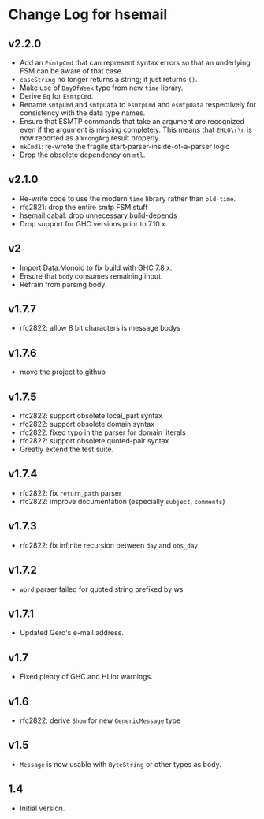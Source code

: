 # Change Log for hsemail

## v2.2.0

* Add an `EsmtpCmd` that can represent syntax errors so that an underlying FSM
  can be aware of that case.
* `caseString` no longer returns a string; it just returns `()`.
* Make use of `DayOfWeek` type from new `time` library.
* Derive `Eq` for `EsmtpCmd`.
* Rename `smtpCmd` and `smtpData` to `esmtpCmd` and `esmtpData` respectively
  for consistency with the data type names.
* Ensure that ESMTP commands that take an argument are recognized even if the
  argument is missing completely. This means that `EHLO\r\n` is now reported as
  a `WrongArg` result properly.
* `mkCmd1`: re-wrote the fragile start-parser-inside-of-a-parser logic
* Drop the obsolete dependency on `mtl`.

## v2.1.0

* Re-write code to use the modern `time` library rather than `old-time`.
* rfc2821: drop the entire smtp FSM stuff
* hsemail.cabal: drop unnecessary build-depends
* Drop support for GHC versions prior to 7.10.x.

## v2

* Import Data.Monoid to fix build with GHC 7.8.x.
* Ensure that `body` consumes remaining input.
* Refrain from parsing body.

## v1.7.7

* rfc2822: allow 8 bit characters is message bodys

## v1.7.6

* move the project to github

## v1.7.5

* rfc2822: support obsolete local_part syntax
* rfc2822: support obsolete domain syntax
* rfc2822: fixed typo in the parser for domain literals
* rfc2822: support obsolete quoted-pair syntax
* Greatly extend the test suite.

## v1.7.4

* rfc2822: fix `return_path` parser
* rfc2822: improve documentation (especially `subject`, `comments`)

## v1.7.3

* rfc2822: fix infinite recursion between `day` and `obs_day`

## v1.7.2

* `word` parser failed for quoted string prefixed by ws

## v1.7.1

* Updated Gero's e-mail address.

## v1.7

* Fixed plenty of GHC and HLint warnings.

## v1.6

* rfc2822: derive `Show` for new `GenericMessage` type

## v1.5

* `Message` is now usable with `ByteString` or other types as body.

## 1.4

* Initial version.
